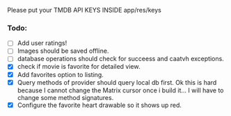 Please put your TMDB API KEYS INSIDE app/res/keys

### Todo: 
- [ ] Add user ratings!
- [ ] Images should be saved offline.
- [ ] database operations should check for succeess and caatvh exceptions.
- [x] check if movie is favorite for detailed view. 
- [x] Add favorites option to listing.
- [x] Query methods of provider should query local db first.  Ok this is hard because I cannot change the Matrix cursor once i build it...  I will have to change some method signatures. 
- [x] Configure the favorite heart drawable so it shows up red.
